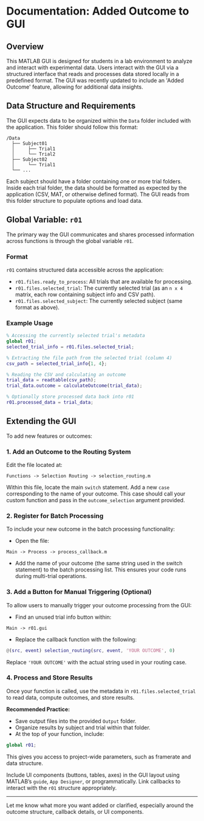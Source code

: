 # Documentation: Added Outcome to GUI

## Overview
This MATLAB GUI is designed for students in a lab environment to analyze and interact with experimental data. Users interact with the GUI via a structured interface that reads and processes data stored locally in a predefined format. The GUI was recently updated to include an 'Added Outcome' feature, allowing for additional data insights.

## Data Structure and Requirements
The GUI expects data to be organized within the `Data` folder included with the application. This folder should follow this format:

```
/Data
  ├── Subject01
  │     ├── Trial1
  │     └── Trial2
  ├── Subject02
  │     └── Trial1
  └── ...
```

Each subject should have a folder containing one or more trial folders. Inside each trial folder, the data should be formatted as expected by the application (CSV, MAT, or otherwise defined format). The GUI reads from this folder structure to populate options and load data.

## Global Variable: `r01`
The primary way the GUI communicates and shares processed information across functions is through the global variable `r01`.

### Format
`r01` contains structured data accessible across the application:
- `r01.files.ready_to_process`: All trials that are available for processing.
- `r01.files.selected_trial`: The currently selected trial (as an `n x 4` matrix, each row containing subject info and CSV path).
- `r01.files.selected_subject`: The currently selected subject (same format as above).

### Example Usage
```matlab
% Accessing the currently selected trial's metadata
global r01;
selected_trial_info = r01.files.selected_trial;

% Extracting the file path from the selected trial (column 4)
csv_path = selected_trial_info{1, 4};

% Reading the CSV and calculating an outcome
trial_data = readtable(csv_path);
trial_data.outcome = calculateOutcome(trial_data);

% Optionally store processed data back into r01
r01.processed_data = trial_data;
```

## Extending the GUI
To add new features or outcomes:

### 1. Add an Outcome to the Routing System
Edit the file located at:
```
Functions -> Selection Routing -> selection_routing.m
```
Within this file, locate the main `switch` statement. Add a new `case` corresponding to the name of your outcome. This case should call your custom function and pass in the `outcome_selection` argument provided.

### 2. Register for Batch Processing
To include your new outcome in the batch processing functionality:
- Open the file:
```
Main -> Process -> process_callback.m
```
- Add the name of your outcome (the same string used in the switch statement) to the batch processing list. This ensures your code runs during multi-trial operations.

### 3. Add a Button for Manual Triggering (Optional)
To allow users to manually trigger your outcome processing from the GUI:
- Find an unused trial info button within:
```
Main -> r01.gui
```
- Replace the callback function with the following:
```matlab
@(src, event) selection_routing(src, event, 'YOUR OUTCOME', 0)
```
Replace `'YOUR OUTCOME'` with the actual string used in your routing case.

### 4. Process and Store Results
Once your function is called, use the metadata in `r01.files.selected_trial` to read data, compute outcomes, and store results.

**Recommended Practice:**
- Save output files into the provided `Output` folder.
- Organize results by subject and trial within that folder.
- At the top of your function, include:
```matlab
global r01;
```
This gives you access to project-wide parameters, such as framerate and data structure.

Include UI components (buttons, tables, axes) in the GUI layout using MATLAB’s `guide`, `App Designer`, or programmatically. Link callbacks to interact with the `r01` structure appropriately.

---
Let me know what more you want added or clarified, especially around the outcome structure, callback details, or UI components.

